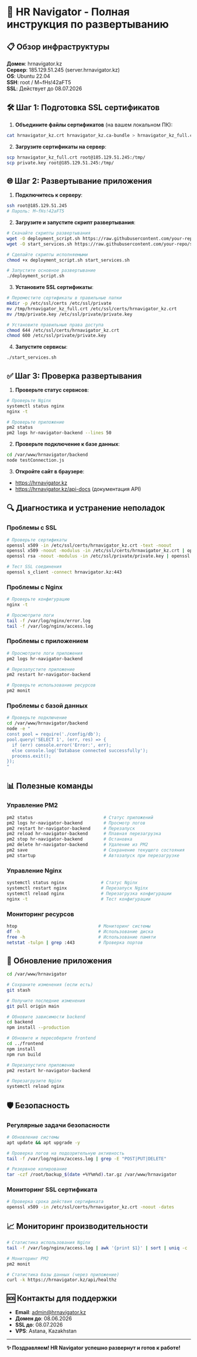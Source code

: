 # 🚀 HR Navigator - Полная инструкция по развертыванию

## 📋 Обзор инфраструктуры

**Домен**: hrnavigator.kz  
**Сервер**: 185.129.51.245 (server.hrnavigator.kz)  
**OS**: Ubuntu 22.04  
**SSH**: root / M~fHs!42aFT5  
**SSL**: Действует до 08.07.2026  

## 🛠️ Шаг 1: Подготовка SSL сертификатов

1. **Объедините файлы сертификатов** (на вашем локальном ПК):
```bash
cat hrnavigator_kz.crt hrnavigator_kz.ca-bundle > hrnavigator_kz_full.crt
```

2. **Загрузите сертификаты на сервер**:
```bash
scp hrnavigator_kz_full.crt root@185.129.51.245:/tmp/
scp private.key root@185.129.51.245:/tmp/
```

## 🌐 Шаг 2: Развертывание приложения

1. **Подключитесь к серверу**:
```bash
ssh root@185.129.51.245
# Пароль: M~fHs!42aFT5
```

2. **Загрузите и запустите скрипт развертывания**:
```bash
# Скачайте скрипты развертывания
wget -O deployment_script.sh https://raw.githubusercontent.com/your-repo/deployment_script.sh
wget -O start_services.sh https://raw.githubusercontent.com/your-repo/start_services.sh

# Сделайте скрипты исполняемыми
chmod +x deployment_script.sh start_services.sh

# Запустите основное развертывание
./deployment_script.sh
```

3. **Установите SSL сертификаты**:
```bash
# Переместите сертификаты в правильные папки
mkdir -p /etc/ssl/certs /etc/ssl/private
mv /tmp/hrnavigator_kz_full.crt /etc/ssl/certs/hrnavigator_kz.crt
mv /tmp/private.key /etc/ssl/private/private.key

# Установите правильные права доступа
chmod 644 /etc/ssl/certs/hrnavigator_kz.crt
chmod 600 /etc/ssl/private/private.key
```

4. **Запустите сервисы**:
```bash
./start_services.sh
```

## ✅ Шаг 3: Проверка развертывания

1. **Проверьте статус сервисов**:
```bash
# Проверьте Nginx
systemctl status nginx
nginx -t

# Проверьте приложение
pm2 status
pm2 logs hr-navigator-backend --lines 50
```

2. **Проверьте подключение к базе данных**:
```bash
cd /var/www/hrnavigator/backend
node testConnection.js
```

3. **Откройте сайт в браузере**:
- https://hrnavigator.kz
- https://hrnavigator.kz/api-docs (документация API)

## 🔍 Диагностика и устранение неполадок

### Проблемы с SSL
```bash
# Проверьте сертификаты
openssl x509 -in /etc/ssl/certs/hrnavigator_kz.crt -text -noout
openssl x509 -noout -modulus -in /etc/ssl/certs/hrnavigator_kz.crt | openssl md5
openssl rsa -noout -modulus -in /etc/ssl/private/private.key | openssl md5

# Тест SSL соединения
openssl s_client -connect hrnavigator.kz:443
```

### Проблемы с Nginx
```bash
# Проверьте конфигурацию
nginx -t

# Просмотрите логи
tail -f /var/log/nginx/error.log
tail -f /var/log/nginx/access.log
```

### Проблемы с приложением
```bash
# Просмотрите логи приложения
pm2 logs hr-navigator-backend

# Перезапустите приложение
pm2 restart hr-navigator-backend

# Проверьте использование ресурсов
pm2 monit
```

### Проблемы с базой данных
```bash
# Проверьте подключение
cd /var/www/hrnavigator/backend
node -e "
const pool = require('./config/db');
pool.query('SELECT 1', (err, res) => {
  if (err) console.error('Error:', err);
  else console.log('Database connected successfully');
  process.exit();
});
"
```

## 📊 Полезные команды

### Управление PM2
```bash
pm2 status                           # Статус приложений
pm2 logs hr-navigator-backend        # Просмотр логов
pm2 restart hr-navigator-backend     # Перезапуск
pm2 reload hr-navigator-backend      # Плавная перезагрузка
pm2 stop hr-navigator-backend        # Остановка
pm2 delete hr-navigator-backend      # Удаление из PM2
pm2 save                             # Сохранение текущего состояния
pm2 startup                          # Автозапуск при перезагрузке
```

### Управление Nginx
```bash
systemctl status nginx              # Статус Nginx
systemctl restart nginx             # Перезапуск Nginx
systemctl reload nginx              # Перезагрузка конфигурации
nginx -t                            # Тест конфигурации
```

### Мониторинг ресурсов
```bash
htop                               # Мониторинг системы
df -h                              # Использование диска
free -h                            # Использование памяти
netstat -tulpn | grep :443         # Проверка портов
```

## 🔄 Обновление приложения

```bash
cd /var/www/hrnavigator

# Сохраните изменения (если есть)
git stash

# Получите последние изменения
git pull origin main

# Обновите зависимости backend
cd backend
npm install --production

# Обновите и пересоберите frontend
cd ../frontend
npm install
npm run build

# Перезапустите приложение
pm2 restart hr-navigator-backend

# Перезагрузите Nginx
systemctl reload nginx
```

## 🛡️ Безопасность

### Регулярные задачи безопасности
```bash
# Обновление системы
apt update && apt upgrade -y

# Проверка логов на подозрительную активность
tail -f /var/log/nginx/access.log | grep -E "POST|PUT|DELETE"

# Резервное копирование
tar -czf /root/backup_$(date +%Y%m%d).tar.gz /var/www/hrnavigator
```

### Мониторинг SSL сертификата
```bash
# Проверка срока действия сертификата
openssl x509 -in /etc/ssl/certs/hrnavigator_kz.crt -noout -dates
```

## 📈 Мониторинг производительности

```bash
# Статистика использования Nginx
tail -f /var/log/nginx/access.log | awk '{print $1}' | sort | uniq -c | sort -nr

# Мониторинг PM2
pm2 monit

# Статистика базы данных (через приложение)
curl -k https://hrnavigator.kz/api/healthz
```

## 🆘 Контакты для поддержки

- **Email**: admin@hrnavigator.kz
- **Домен до**: 08.06.2026
- **SSL до**: 08.07.2026
- **VPS**: Astana, Kazakhstan

---

**✨ Поздравляем! HR Navigator успешно развернут и готов к работе!** 